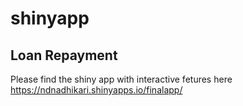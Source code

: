 # shinyapp
## Loan Repayment 
Please find the shiny app with interactive fetures here 
https://ndnadhikari.shinyapps.io/finalapp/
